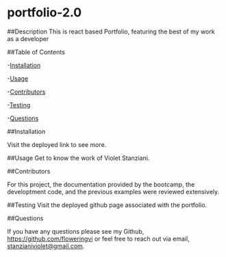 # portfolio-2.0


 
 ##Description
This is react based Portfolio, featuring the best of my work as a developer
  
  ##Table of Contents

 -[Installation](#installation)

 -[Usage](#usage) 

 -[Contributors](#contributors) 

 -[Testing](#testing)

 -[Questions](#questions)

  ##Installation 

Visit the deployed link to see more.

  ##Usage 
Get to know the work of Violet Stanziani.
 

  ##Contributors

For this project, the documentation provided by the bootcamp, the developtment code, and the previous examples were reviewed extensively.

   ##Testing 
Visit the deployed github page associated with the portfolio.

   ##Questions 
   
   If you have any questions please see my Github, https://github.com/floweringvi or feel free to reach out via email, stanzianiviolet@gmail.com. 
